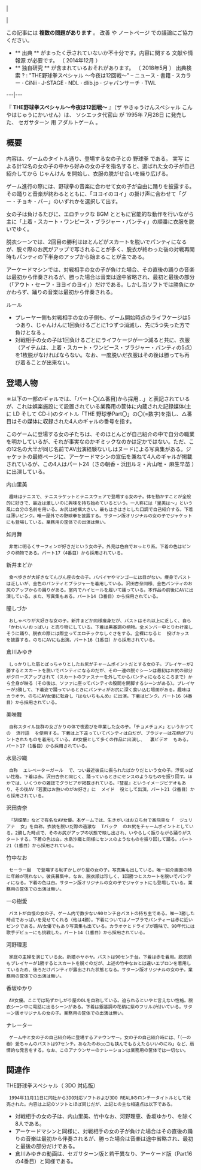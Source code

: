 |

|

この記事には **複数の問題があります** 。  改善  や  ノートページ  での議論にご協力ください。

  * ** 出典  ** がまったく示されていないか不十分です。内容に関する  文献や情報源  が必要です。  （  2014年12月  ） 
  * ** 独自研究  ** が含まれているおそれがあります。  （  2018年5月  ）  出典検索  ?  :  "THE野球拳スペシャル 〜今夜は12回戦〜"  –  ニュース  **·** 書籍  **·** スカラー  **·** CiNii  **·** J-STAGE  **·** NDL  **·** dlib.jp  **·** ジャパンサーチ  **·** TWL 

  
  
---|---  
  
『 **THE野球拳スペシャル〜今夜は12回戦〜** 』（ザ やきゅうけんスペシャル こんやはじゅうにかいせん）は、  ソシエッタ代官山  が  1995年
7月28日  に発売した、  セガサターン  用  アダルトゲーム  。

##  概要  

内容は、ゲームのタイトル通り、登場する女の子との  野球拳  である。  実写
による計12名の女の子の中から好みの女の子を指名すると、選ばれた女の子が自己紹介してから  じゃんけん  を開始し、衣服の脱がせ合いを繰り広げる。

ゲーム進行の際には、野球拳の音楽に合わせて女の子が自由に踊りを披露する。その踊りと音楽が終わるとともに、「ヨヨイのヨイ」の掛け声に合わせて「グー・チョキ・パー」のいずれかを選択して出す。

女の子は負けるたびに、エロチックな  BGM
とともに官能的な動作を行いながら主に「上着・スカート・ワンピース・ブラジャー・パンティ」の順番に衣服を脱いでゆく。

脱衣シーンでは、2回目の勝利はほとんどがスカートを脱いでパンティになるが、脱ぐ際のお尻がアップで写されることが多く、脱衣が終わった後の対戦再開時もパンティの下半身のアップから始まることが主である。

アーケードマシンでは、対戦相手の女の子が負けた場合、その直後の踊りの音楽は最初から伴奏されるが、勝った場合は音楽は途中省略され、最初と最後の部分（「アウト・セーフ・ヨヨイのヨイ」）だけである。しかし当ソフトでは勝負にかかわらず、踊りの音楽は最初から伴奏される。

ルール

  * プレーヤー側も対戦相手の女の子側も、ゲーム開始時点のライフケージは5つあり、じゃんけんに1回負けるごとに1つずつ消滅し、先に5つ失った方で負けとなる      。 
  * 対戦相手の女の子は1回負けるごとにライフケージが一つ減ると共に、衣服（アイテムは、上着・スカート・ワンピース・ブラジャー・パンティの5点）を1枚脱がなければならない。なお、一度脱いだ衣服はその後は勝っても再び着ることが出来ない。 

##  登場人物  

＊以下の一部のギャルでは、「パート〇(△番目)から採用…」と表記されているが、これは娯楽施設にて設置されている業務用の筐体に内蔵された記録媒体(主に  LD
そして  CD-i  )のタイトル「THE 野球拳Part〇」の〇(=数字)を指し、△番目はその媒体に収録された4人のギャルの番号を指す。

このゲームに登場する女の子たちは、そのほとんどが自己紹介の中で自分の職業を明かしているが、それが事実なのかギミックなのかは定かではない。ただ、この12名の大半が同じ名前でAV出演経験ないしはヌードによる写真集がある。ジャケットの最終ページに、アーケードマシンの宣伝を兼ねて4人のギャルが掲載されているが、この4人はパート24（さの朝香・浜田ルミ・片山唯・
麻生早苗  ）に出演している。  

内山里美

     趣味はテニスで、テニスラケットとテニスウェアで登場する女の子。体を動かすことが全般的に好きで、最近は激しいのに興味を持ち始めているという。一人称には「里美は〜」という風に自分の名前を用いる。お尻は結構大きい。最もはきはきとした口調で自己紹介する。下着は薄いピンク。唯一屋外での野球拳を披露する。サターン版オリジナルの女の子でジャケットにも登場している。業務用の筐体での出演は無い。 
如月舞

     非常に明るくサーフィンが好きだという女の子。外見は色白でおっとり系。下着の色はピンクの柄物である。パート17（4番目）から採用されている。 
新井まどか

     食べ歩きが大好きなてんびん座の女の子。パパイヤやマンゴーには目がない。痩身でバストは乏しいが、金色のパンティとブラジャーを着用している。沢田杏奈同様、金色パンティのお尻のアップからの踊りがある。室内でハイヒールを履いて踊っている。本作品の前後にAVに出演している。また、写真集もある。パート14（3番目）から採用されている。 
瞳しづか

     おしゃべりが大好きな女の子。新井まどか同様痩身だが、バストはそれ以上に乏しく、自ら「かわいいおっぱい」と売り物にしている。下着は黒基調の柄物。全メンバー中とりわけ楽しそうに踊り、脱衣の際には際立ってエロチックなしぐさをする。全裸になると  投げキッス  を披露する。のちにAVにも出演。パート16（1番目）から採用されている。 
倉川みゆき

     しっかりした眉とぽっちゃりとしたお尻がチャームポイントだとする女の子。プレイヤーが2勝するとスカートを脱いでパンティになるのだが、その一連の脱ぐシーンは最初はお尻の部分がクローズアップされて（スカートのファスナーを外してからパンティになるところまで）から全身が映る（その後は、ソファに座ってパンティの股間を開脚するシーンがある）。プレイヤーが3勝して、下着姿で踊っているときにパンティがお尻に深く食い込む場面がある。趣味はカラオケ。のちにAV女優に転身し『はないちもんめ』に出演。下着はピンク。パート16（4番目）から採用されている。 
美咲舞

     自称スタイル抜群の女ざかりの体で夜遊びを卒業した女の子。「チョメチョメ」というかつての  流行語  を使用する。下着は上下違っていてパンティは白だが、ブラジャーは花柄がプリントされたものを着用している。AV女優として多くの作品に出演し、  裏ビデオ  もある。パート17（1番目）から採用されている。 
水島沙織

     自称  エレベーターガール  で、つい最近彼氏に振られたばかりだという女の子。浮気っぽい性格。下着は赤。沢田杏奈と同じく、踊っているときにセンスのようなものを振り回す。ほかでは、いくつかの雑誌でグラビアが掲載されている。『彗星』というイメージビデオもあり、その後AV『若妻はお熱いのがお好き』に  メイド  役として出演。パート21（2番目）から採用されている。 
沢田杏奈

     『胡蝶蘭』などで有名なAV女優。本ゲームでは、生きがいはお立ち台で高飛車な「  ジュリアナ  女」を自称。衣装を脱いだ際の過激な  Tバック  のお尻をチャームポイントとしている。2勝した時点で、そのお尻がアップの状態で映し出され、いやらしく振りながら踊りがスタートする。下着の色は白。水島沙織と同様にセンスのようなものを振り回して踊る。パート21（1番目）から採用されている。 
竹中なお

     セーラー服  で登場する恥ずかしがり屋の女の子。写真集も出している。唯一紹介画面の時に年齢が現れない。彼氏募集中。なお、脱衣順は珍しく、1回勝つとスカートを脱いでパンティになる。下着の色は白。サターン版オリジナルの女の子でジャケットにも登場している。業務用の筐体での出演は無い。 
一の樹愛

     バストが自慢の女の子。ゲーム内で数少ない90センチ台バストの持ち主である。唯一3勝した時点でおっぱいを見せてくれる（他は4勝）。下着についてはノーブラでパンティーは赤に近いピンクである。AV女優でもあり写真集も出ている。カラオケとドライブが趣味で、90年代には歌手デビューにも挑戦した。パート14（1番目）から採用されている。 
河野理恵

     家庭の主婦を演じている女。新婚ホヤホヤ。バストは90センチ台。下着は赤を着用。脱衣順もプレイヤーが1勝するとスカートを脱ぐのだが、上述の竹中なおとは違いエプロンを着用しているため、後ろだけパンティが露出された状態となる。サターン版オリジナルの女の子。業務用の筐体での出演は無い。 
香坂ゆかり

     AV女優。ここでは恥ずかしがり屋のOLを自称している。迫られるといやと言えない性格。脱衣シーン中に電話に出るシーンがある。下着は銀基調の花柄に紫のフリルが付いている。サターン版オリジナルの女の子。業務用の筐体での出演は無い。 
ナレーター

     ゲーム中と女の子の自己紹介時に登場するアナウンサー。女の子の自己紹介時には、「（一の樹）愛ちゃんのバストは97センチ。あなたのお○○コも挟んでもらえたらいいのにね」など、扇情的な発言をする。なお、このアナウンサーのナレーションは業務用の筐体では一切ない。 

##  関連作  

THE野球拳スペシャル（  3DO  対応版）

     1994年11月11日に同社から3DO対応ソフトおよび3DO REALⅡのロンチータイトルとして発売された。内容は上記のソフトとほぼ同じだが、上記との主な相違点は以下である。 

  * 対戦相手の女の子は、内山里美、竹中なお、河野理恵、香坂ゆかり、を除く8人である。 
  * アーケードマシンと同様に、対戦相手の女の子が負けた場合はその直後の踊りの音楽は最初から伴奏されるが、勝った場合は音楽は途中省略され、最初と最後の部分だけである。 
  * 倉川みゆきの動画は、セガサターン版と若干異なり、アーケード版（Part16の4番目）と同様である。 

